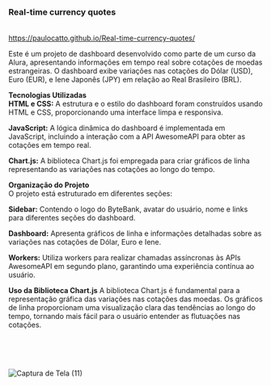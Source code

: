 <strong> <h3>Real-time currency quotes</h3> </strong>
<br>
https://paulocatto.github.io/Real-time-currency-quotes/
<br>

Este é um projeto de dashboard desenvolvido como parte de um curso da Alura, apresentando informações em tempo real sobre cotações de moedas estrangeiras. O dashboard exibe variações nas cotações do Dólar (USD), Euro (EUR), e Iene Japonês (JPY) em relação ao Real Brasileiro (BRL).

<strong>Tecnologias Utilizadas</strong>
<br>
<strong>HTML e CSS:</strong> A estrutura e o estilo do dashboard foram construídos usando HTML e CSS, proporcionando uma interface limpa e responsiva.

<strong>JavaScript:</strong> A lógica dinâmica do dashboard é implementada em JavaScript, incluindo a interação com a API AwesomeAPI para obter as cotações em tempo real.

<strong>Chart.js:</strong> A biblioteca Chart.js foi empregada para criar gráficos de linha representando as variações nas cotações ao longo do tempo.

<strong>Organização do Projeto</strong>
<br>
O projeto está estruturado em diferentes seções:

<strong>Sidebar:</strong> Contendo o logo do ByteBank, avatar do usuário, nome e links para diferentes seções do dashboard.

<strong>Dashboard:</strong> Apresenta gráficos de linha e informações detalhadas sobre as variações nas cotações de Dólar, Euro e Iene.

<strong>Workers:</strong> Utiliza workers para realizar chamadas assíncronas às APIs AwesomeAPI em segundo plano, garantindo uma experiência contínua ao usuário.

<strong>Uso da Biblioteca Chart.js</strong>
A biblioteca Chart.js é fundamental para a representação gráfica das variações nas cotações das moedas. Os gráficos de linha proporcionam uma visualização clara das tendências ao longo do tempo, tornando mais fácil para o usuário entender as flutuações nas cotações.

<br>
<br>
<br>


![Captura de Tela (11)](https://github.com/PauloCatto/Real-time-currency-quotes/assets/108766424/710e96ce-a55d-48d4-b2a6-0b269ea05a64)


